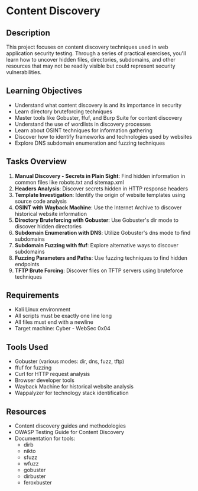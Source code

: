# Content Discovery

## Description
This project focuses on content discovery techniques used in web application security testing. Through a series of practical exercises, you'll learn how to uncover hidden files, directories, subdomains, and other resources that may not be readily visible but could represent security vulnerabilities.

## Learning Objectives
- Understand what content discovery is and its importance in security
- Learn directory bruteforcing techniques
- Master tools like Gobuster, ffuf, and Burp Suite for content discovery
- Understand the use of wordlists in discovery processes
- Learn about OSINT techniques for information gathering
- Discover how to identify frameworks and technologies used by websites
- Explore DNS subdomain enumeration and fuzzing techniques

## Tasks Overview
1. **Manual Discovery - Secrets in Plain Sight**: Find hidden information in common files like robots.txt and sitemap.xml
2. **Headers Analysis**: Discover secrets hidden in HTTP response headers
3. **Template Investigation**: Identify the origin of website templates using source code analysis
4. **OSINT with Wayback Machine**: Use the Internet Archive to discover historical website information
5. **Directory Bruteforcing with Gobuster**: Use Gobuster's dir mode to discover hidden directories
6. **Subdomain Enumeration with DNS**: Utilize Gobuster's dns mode to find subdomains
7. **Subdomain Fuzzing with ffuf**: Explore alternative ways to discover subdomains
8. **Fuzzing Parameters and Paths**: Use fuzzing techniques to find hidden endpoints
9. **TFTP Brute Forcing**: Discover files on TFTP servers using bruteforce techniques

## Requirements
- Kali Linux environment
- All scripts must be exactly one line long
- All files must end with a newline
- Target machine: Cyber - WebSec 0x04

## Tools Used
- Gobuster (various modes: dir, dns, fuzz, tftp)
- ffuf for fuzzing
- Curl for HTTP request analysis
- Browser developer tools
- Wayback Machine for historical website analysis
- Wappalyzer for technology stack identification

## Resources
- Content discovery guides and methodologies
- OWASP Testing Guide for Content Discovery
- Documentation for tools:
  - dirb
  - nikto
  - sfuzz
  - wfuzz
  - gobuster
  - dirbuster
  - feroxbuster
